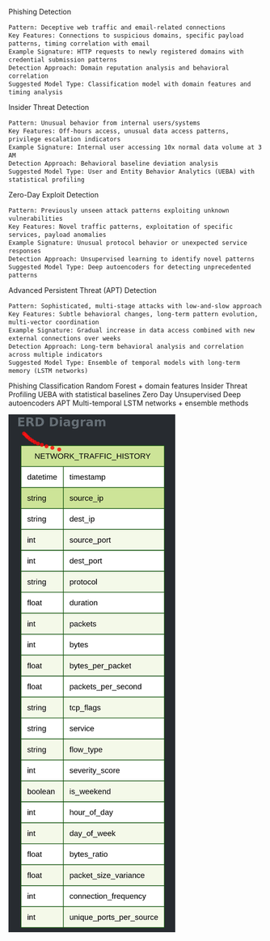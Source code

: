 

Phishing Detection

    Pattern: Deceptive web traffic and email-related connections
    Key Features: Connections to suspicious domains, specific payload patterns, timing correlation with email
    Example Signature: HTTP requests to newly registered domains with credential submission patterns
    Detection Approach: Domain reputation analysis and behavioral correlation
    Suggested Model Type: Classification model with domain features and timing analysis





Insider Threat Detection

    Pattern: Unusual behavior from internal users/systems
    Key Features: Off-hours access, unusual data access patterns, privilege escalation indicators
    Example Signature: Internal user accessing 10x normal data volume at 3 AM
    Detection Approach: Behavioral baseline deviation analysis
    Suggested Model Type: User and Entity Behavior Analytics (UEBA) with statistical profiling




Zero-Day Exploit Detection

    Pattern: Previously unseen attack patterns exploiting unknown vulnerabilities
    Key Features: Novel traffic patterns, exploitation of specific services, payload anomalies
    Example Signature: Unusual protocol behavior or unexpected service responses
    Detection Approach: Unsupervised learning to identify novel patterns
    Suggested Model Type: Deep autoencoders for detecting unprecedented patterns



Advanced Persistent Threat (APT) Detection

    Pattern: Sophisticated, multi-stage attacks with low-and-slow approach
    Key Features: Subtle behavioral changes, long-term pattern evolution, multi-vector coordination
    Example Signature: Gradual increase in data access combined with new external connections over weeks
    Detection Approach: Long-term behavioral analysis and correlation across multiple indicators
    Suggested Model Type: Ensemble of temporal models with long-term memory (LSTM networks)


Phishing 	    Classification 	Random Forest + domain features
Insider Threat 	Profiling 	    UEBA with statistical baselines
Zero Day 	    Unsupervised 	Deep autoencoders
APT 	        Multi-temporal 	LSTM networks + ensemble methods

![alt text](image.png)